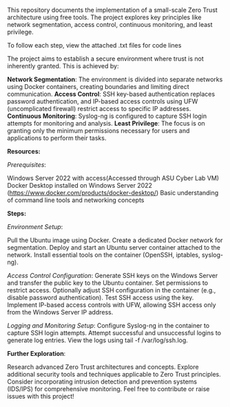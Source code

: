 This repository documents the implementation of a small-scale Zero Trust architecture using free tools. The project explores key principles like network segmentation, access control, continuous monitoring, and least privilege.

To follow each step, view the attached .txt files for code lines

The project aims to establish a secure environment where trust is not inherently granted. This is achieved by:

**Network Segmentation**: The environment is divided into separate networks using Docker containers, creating boundaries and limiting direct communication.
**Access Control**: SSH key-based authentication replaces password authentication, and IP-based access controls using UFW (uncomplicated firewall) restrict access to specific IP addresses.
**Continuous Monitoring**: Syslog-ng is configured to capture SSH login attempts for monitoring and analysis.
**Least Privilege**: The focus is on granting only the minimum permissions necessary for users and applications to perform their tasks.

**Resources:**

_Prerequisites_:

Windows Server 2022 with access(Accessed through ASU Cyber Lab VM)
Docker Desktop installed on Windows Server 2022 (https://www.docker.com/products/docker-desktop/)
Basic understanding of command line tools and networking concepts

**Steps:**

_Environment Setup_:

Pull the Ubuntu image using Docker.
Create a dedicated Docker network for segmentation.
Deploy and start an Ubuntu server container attached to the network.
Install essential tools on the container (OpenSSH, iptables, syslog-ng).

_Access Control Configuration_:
Generate SSH keys on the Windows Server and transfer the public key to the Ubuntu container.
Set permissions to restrict access.
Optionally adjust SSH configuration in the container (e.g., disable password authentication).
Test SSH access using the key.
Implement IP-based access controls with UFW, allowing SSH access only from the Windows Server IP address.

_Logging and Monitoring Setup_:
Configure Syslog-ng in the container to capture SSH login attempts.
Attempt successful and unsuccessful logins to generate log entries.
View the logs using tail -f /var/log/ssh.log.

**Further Exploration**:

Research advanced Zero Trust architectures and concepts.
Explore additional security tools and techniques applicable to Zero Trust principles.
Consider incorporating intrusion detection and prevention systems (IDS/IPS) for comprehensive monitoring.
Feel free to contribute or raise issues with this project!
